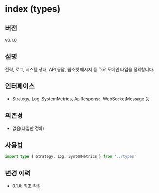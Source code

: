 # index (types)
## 버전
v0.1.0

## 설명
전략, 로그, 시스템 상태, API 응답, 웹소켓 메시지 등 주요 도메인 타입을 정의합니다.

## 인터페이스
- Strategy, Log, SystemMetrics, ApiResponse<T>, WebSocketMessage 등

## 의존성
- 없음(타입만 정의)

## 사용법
```ts
import type { Strategy, Log, SystemMetrics } from '../types'
```

## 변경 이력
- 0.1.0: 최초 작성 